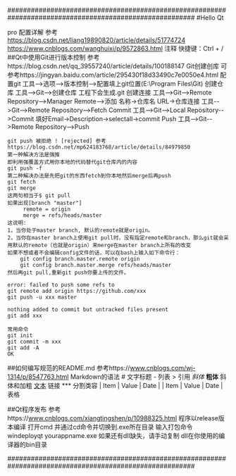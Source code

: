 ########################################################################################################
#Hello Qt

pro 配置详解 参考	https://blog.csdn.net/liang19890820/article/details/51774724
					https://www.cnblogs.com/wanghuixi/p/9572863.html
	注释 快捷键：Ctrl + /
##Qt中使用Git进行版本控制 参考https://blog.csdn.net/qq_39557240/article/details/100188147
	Git创建创库    可参考https://jingyan.baidu.com/article/295430f18d33490c7e0050e4.html
	配置git		工具-->选项-->版本控制-->配置填上git位置(E:\Program Files\Git)
	创建仓库	工具-->Git-->创建仓库 工程下会生成.git
	创建连接	工具-->Git-->Remote Repository-->Manager Remote-->添加    名称->仓库名 URL->仓库连接
				工具-->Git-->Remote Repository-->Fetch
	Commit		工具-->Git-->Local Repository-->Commit    填好Email->Description->selectall->commit
	Push		工具-->Git-->Remote Repository-->Push

	git push 被拒绝 ! [rejected] 参考 https://blog.csdn.net/mp624183768/article/details/84979850
	第一种解决方法是强推
	即利用强覆盖方式用你本地的代码替代git仓库内的内容
	git push -f
	第二种解决办法是先把git的东西fetch到你本地然后merge后再push
	git fetch
	git merge
	这两句相当于$ git pull
	如果出现[branch "master"]
         remote = origin
         merge = refs/heads/master
	这说明:
	1，当你处于master branch, 默认的remote就是origin。
	2，当你在master branch上使用git pull时，没有指定remote和branch，那么git就会采用默认的remote（也就是origin）来merge在master branch上所有的改变
	如果不想或者不会编辑config文件的话，可以在bash上输入如下命令行：
		git config branch.master.remote origin
		git config branch.master.merge refs/heads/master
	然后再git pull,重新git push你要上传的文件。

	error: failed to push some refs to
	git remote add origin https://github.com/xxx
	git push -u xxx master

	nothing added to commit but untracked files present
	git add xxx

	常用命令
	git init
	git commit -m xxx
	git add -A
	OK

##如何编写规范的README.md 参考https://www.cnblogs.com/wj-1314/p/8547763.html
	Markdown的语法
	#                                     文字标题
	-                                     列表
	>                                     引用
	*斜体*  **粗体**                       斜体和加粗
	[文本](链接)                           链接
	***                                   分割类容
	| Item | Value | Date |
	| Item | Value | Date |               表格

##Qt程序发布 参考https://www.cnblogs.com/xiangtingshen/p/10988325.html
	程序以release版本编译
	打开cmd 并通过cd命令并切换到.exe所在目录
	输入打包命令 windeployqt yourappname.exe
	如果还有dll缺失，请手动复制  dll在你使用的编译器的bin目录

########################################################################################################